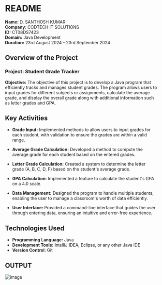 # README

**Name:** D. SANTHOSH KUMAR  
**Company:** CODTECH IT SOLUTIONS  
**ID:** CT08DS7423  
**Domain:** Java Development  
**Duration:** 23rd August 2024 - 23rd September 2024  


## Overview of the Project

### Project: Student Grade Tracker

**Objective:**
The objective of this project is to develop a Java program that efficiently tracks and manages student grades. The program allows users to input grades for different subjects or assignments, calculate the average grade, and display the overall grade along with additional information such as letter grades and GPA.

## Key Activities

- **Grade Input:** Implemented methods to allow users to input grades for each student, with validation to ensure the grades are within a valid range.
  
- **Average Grade Calculation:** Developed a method to compute the average grade for each student based on the entered grades.
  
- **Letter Grade Calculation:** Created a system to determine the letter grade (A, B, C, D, F) based on the student's average grade.

- **GPA Calculation:** Implemented a feature to calculate the student's GPA on a 4.0 scale.

- **Data Management:** Designed the program to handle multiple students, enabling the user to manage a classroom's worth of data efficiently.

- **User Interface:** Provided a command-line interface that guides the user through entering data, ensuring an intuitive and error-free experience.

## Technologies Used

- **Programming Language:** Java  
- **Development Tools:** IntelliJ IDEA, Eclipse, or any other Java IDE  
- **Version Control:** Git

## OUTPUT
![image](https://github.com/user-attachments/assets/b56a275e-031c-4c36-8f6f-821d36b3a72a)

